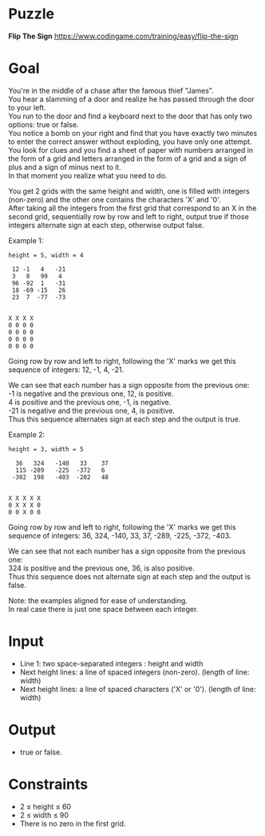 # Puzzle
**Flip The Sign** https://www.codingame.com/training/easy/flip-the-sign

# Goal
You're in the middle of a chase after the famous thief "James".  
You hear a slamming of a door and realize he has passed through the door to your left.  
You run to the door and find a keyboard next to the door that has only two options: true or false.  
You notice a bomb on your right and find that you have exactly two minutes to enter the correct answer without exploding, you have only one attempt.  
You look for clues and you find a sheet of paper with numbers arranged in the form of a grid and letters arranged in the form of a grid and a sign of plus and a sign of minus next to it.  
In that moment you realize what you need to do.

You get 2 grids with the same height and width, one is filled with integers (non-zero) and the other one contains the characters 'X' and '0'.   
After taking all the integers from the first grid that correspond to an X in the second grid, sequentially row by row and left to right, output true if those integers alternate sign at each step, otherwise output false.

Example 1:
```
height = 5, width = 4

 12 -1   4   -21
 3   8   99   4
 96 -92  1   -31
 18 -69 -15   26
 23  7  -77  -73


X X X X
0 0 0 0
0 0 0 0
0 0 0 0
0 0 0 0
```

Going row by row and left to right, following the 'X' marks we get this sequence of integers: 12, -1, 4, -21.

We can see that each number has a sign opposite from the previous one:  
-1 is negative and the previous one, 12, is positive.  
4 is positive and the previous one, -1, is negative.  
-21 is negative and the previous one, 4, is positive.  
Thus this sequence alternates sign at each step and the output is true.  

Example 2:
```
height = 3, width = 5

  36   324   -140   33    37
  115 -289   -225  -372   6
 -302  198   -403  -202   48


X X X X X
0 X X X 0
0 0 X 0 0
```

Going row by row and left to right, following the 'X' marks we get this sequence of integers: 36, 324, -140, 33, 37, -289, -225, -372, -403.

We can see that not each number has a sign opposite from the previous one:  
324 is positive and the previous one, 36, is also positive.  
Thus this sequence does not alternate sign at each step and the output is false.  

Note: the examples aligned for ease of understanding.  
In real case there is just one space between each integer.

# Input
* Line 1: two space-separated integers : height and width
* Next height lines: a line of spaced integers (non-zero). (length of line: width)
* Next height lines: a line of spaced characters ('X' or '0'). (length of line: width)

# Output
* true or false.

# Constraints
* 2 ≤ height ≤ 60
* 2 ≤ width ≤ 90
* There is no zero in the first grid.
